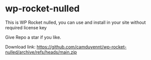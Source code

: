 # wp-rocket-nulled

This is WP Rocket nulled, you can use and install in your site without required license key

Give Repo a star if you like. 

Download link: https://github.com/camduyennt/wp-rocket-nulled/archive/refs/heads/main.zip